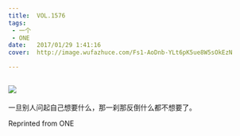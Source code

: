 ```yaml
---
title:	VOL.1576
tags:
 - 一个
 - ONE
date:	2017/01/29 1:41:16
cover:	http://image.wufazhuce.com/Fs1-AoDnb-YLt6pK5ue8W5sOkEzN

---
```

![](http://image.wufazhuce.com/Fs1-AoDnb-YLt6pK5ue8W5sOkEzN)
---

一旦别人问起自己想要什么，那一刹那反倒什么都不想要了。
 
Reprinted from ONE
